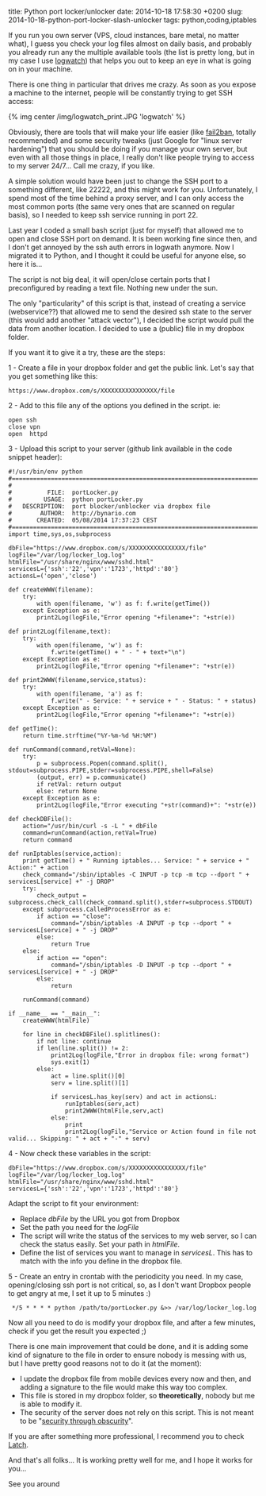 title: Python port locker/unlocker
date: 2014-10-18 17:58:30 +0200
slug: 2014-10-18-python-port-locker-slash-unlocker
tags: python,coding,iptables

If you run you own server (VPS, cloud instances, bare metal, no matter what), I guess you check your log files almost on daily basis, and probably you already run any the multiple available tools (the list is pretty long, but in my case I use [logwatch](http://sourceforge.net/projects/logwatch/)) that helps you out to keep an eye in what is going on in your machine.

There is one thing in particular that drives me crazy. As soon as you expose a machine to the internet, people will be constantly trying to get SSH access:

{% img center /img/logwatch_print.JPG  'logwatch' %}

Obviously, there are tools that will make your life easier (like [fail2ban](http://www.fail2ban.org/wiki/index.php/Main_Page), totally recommended) and some security tweaks (just Google for "linux server hardening") that you should be doing if you manage your own server, but even with all those things in place, I really don't like people trying to access to my server 24/7... Call me crazy, if you like.

A simple solution would have been just to change the SSH port to a something different, like 22222, and this might work for you. Unfortunately, I spend most of the time behind a proxy server, and I can only access the most common ports (the same very ones that are scanned on regular basis), so I needed to keep ssh service running in port 22.

Last year I coded a small bash script (just for myself) that allowed me to open and close SSH port on demand. It is been working fine since then, and I don't get annoyed by the ssh auth errors in logwath anymore. Now I migrated it to Python, and I thought it could be useful for anyone else, so here it is...

The script is not big deal, it will open/close certain ports that I preconfigured by reading a text file. Nothing new under the sun.

The only "particularity" of this script is that, instead of creating a service (webservice??) that allowed me to send the desired ssh state to the server (this would add another "attack vector"), I decided the script would pull the data from another location. I decided to use a (public) file in my dropbox folder. 

If you want it to give it a try, these are the steps:

1 - Create a file in your dropbox folder and get the public link. Let's say that you get something like this: 

``` 
https://www.dropbox.com/s/XXXXXXXXXXXXXXXX/file
```

2 - Add to this file any of the options you defined in the script. ie: 

``` 
open ssh
close vpn
open  httpd
```

3 - Upload this script to your server (github link available in the code snippet header):

``` 
#!/usr/bin/env python
#===============================================================================
#
#          FILE:  portLocker.py
#         USAGE:  python portLocker.py
#   DESCRIPTION:  port blocker/unblocker via dropbox file
#        AUTHOR:  http://bynario.com
#       CREATED:  05/08/2014 17:37:23 CEST
#===============================================================================
import time,sys,os,subprocess

dbFile="https://www.dropbox.com/s/XXXXXXXXXXXXXXXX/file"
logFile="/var/log/locker_log.log"
htmlFile="/usr/share/nginx/www/sshd.html"
servicesL={'ssh':'22','vpn':'1723','httpd':'80'}
actionsL=('open','close')

def createWWW(filename):
    try:
        with open(filename, 'w') as f: f.write(getTime())
    except Exception as e:
        print2Log(logFile,"Error opening "+filename+": "+str(e))

def print2Log(filename,text):
    try:
        with open(filename, 'w') as f:
            f.write(getTime() + " - " + text+"\n")
    except Exception as e:
        print2Log(logFile,"Error opening "+filename+": "+str(e))

def print2WWW(filename,service,status):
    try:
        with open(filename, 'a') as f:
            f.write(" - Service: " + service + " - Status: " + status)
    except Exception as e:
        print2Log(logFile,"Error opening "+filename+": "+str(e))

def getTime():
    return time.strftime("%Y-%m-%d %H:%M")

def runCommand(command,retVal=None):
    try:
        p = subprocess.Popen(command.split(), stdout=subprocess.PIPE,stderr=subprocess.PIPE,shell=False)
        (output, err) = p.communicate()
        if retVal: return output
        else: return None
    except Exception as e:
        print2Log(logFile,"Error executing "+str(command)+": "+str(e))

def checkDBFile():
    action="/usr/bin/curl -s -L " + dbFile
    command=runCommand(action,retVal=True)
    return command

def runIptables(service,action):
    print getTime() + " Running iptables... Service: " + service + " Action:" + action
    check_command="/sbin/iptables -C INPUT -p tcp -m tcp --dport " + servicesL[service] +" -j DROP"
    try:
        check_output = subprocess.check_call(check_command.split(),stderr=subprocess.STDOUT)
    except subprocess.CalledProcessError as e:
        if action == "close": 
            command="/sbin/iptables -A INPUT -p tcp --dport " + servicesL[service] + " -j DROP"
        else: 
            return True
    else:
        if action == "open":
            command="/sbin/iptables -D INPUT -p tcp --dport " + servicesL[service] + " -j DROP"
        else: 
            return

    runCommand(command)

if __name__ == "__main__":
    createWWW(htmlFile)

    for line in checkDBFile().splitlines():
        if not line: continue
        if len(line.split()) != 2:
            print2Log(logFile,"Error in dropbox file: wrong format")
            sys.exit(1)
        else:
            act = line.split()[0]
            serv = line.split()[1]

            if servicesL.has_key(serv) and act in actionsL:
                runIptables(serv,act)
                print2WWW(htmlFile,serv,act)
            else:
                print
                print2Log(logFile,"Service or Action found in file not valid... Skipping: " + act + "-" + serv)
```

4 - Now check these variables in the script:

```
dbFile="https://www.dropbox.com/s/XXXXXXXXXXXXXXXX/file"
logFile="/var/log/locker_log.log"
htmlFile="/usr/share/nginx/www/sshd.html"
servicesL={'ssh':'22','vpn':'1723','httpd':'80'}
```

Adapt the script to fit your environment:

* Replace _dbFile_ by the URL you got from Dropbox
* Set the path you need for the _logFile_
* The script will write the status of the services to my web server, so I can check the status easily. Set your path in _htmlFile_.
* Define the list of services you want to manage in _servicesL_. This has to match with the info you define in the dropbox file.

5 - Create an entry in crontab with the periodicity you need. In my case, opening/closing ssh port is not critical, so, as I don't want Dropbox people to get angry at me, I set it up to 5 minutes :)

```
 */5 * * * * python /path/to/portLocker.py &>> /var/log/locker_log.log
```

Now all you need to do is modify your dropbox file, and after a few minutes, check if you get the result you expected ;)

There is one main improvement that could be done, and it is adding some kind of signature to the file in order to ensure nobody is messing with us, but I have pretty good reasons not to do it (at the moment):

* I update the dropbox file from mobile devices every now and then, and adding a signature to the file would make this way too complex.
* This file is stored in my dropbox folder, so **theoretically**, nobody but me is able to modify it.
* The security of the server does not rely on this script. This is not meant to be "[security through obscurity](https://en.wikipedia.org/wiki/Security_through_obscurity)".

If you are after something more professional, I recommend you to check [Latch](https://www.elevenpaths.com/technology/latch/index.html).

And that's all folks... It is working pretty well for me, and I hope it works for you... 

See you around
